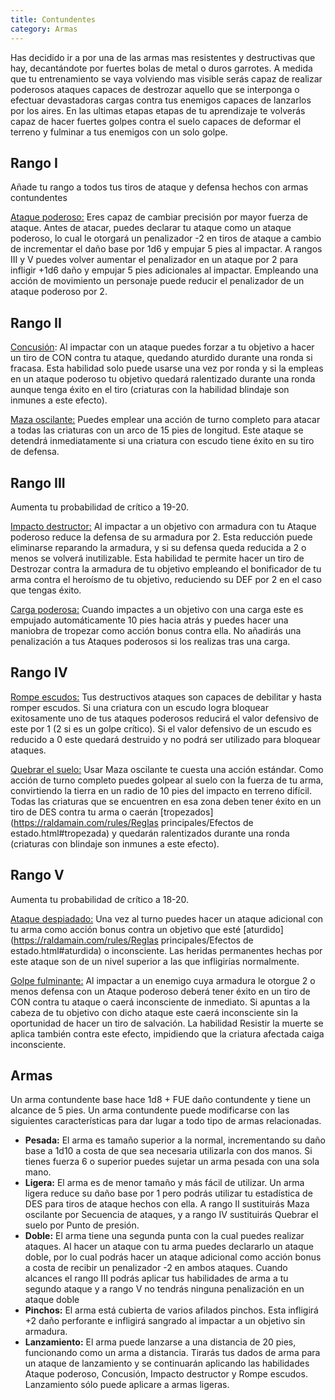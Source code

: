 ```yaml
---
title: Contundentes
category: Armas
---
```


Has decidido ir a por una de las armas mas resistentes y destructivas que hay, decantándote por fuertes bolas de metal o duros garrotes. A medida que tu entrenamiento se vaya volviendo mas visible serás capaz de realizar poderosos ataques capaces de destrozar aquello que se interponga o efectuar devastadoras cargas contra tus enemigos capaces de lanzarlos por los aires. En las ultimas etapas etapas de tu aprendizaje te volverás capaz de hacer fuertes golpes contra el suelo capaces de deformar el terreno y fulminar a tus enemigos con un solo golpe.

## Rango I

Añade tu rango a todos tus tiros de ataque y defensa hechos con armas contundentes

<u>Ataque poderoso:</u> Eres capaz de cambiar precisión por mayor fuerza de ataque. Antes de atacar, puedes declarar tu ataque como un ataque poderoso, lo cual le otorgará un penalizador -2 en tiros de ataque a cambio de incrementar el daño base por 1d6 y empujar 5 pies al impactar. A rangos III y V puedes volver aumentar el penalizador en un ataque por 2 para infligir +1d6 daño y empujar 5 pies adicionales al impactar. Empleando una acción de movimiento un personaje puede reducir el penalizador de un ataque poderoso por 2.

## Rango II

<u>Concusión</u>: Al impactar con un ataque puedes forzar a tu objetivo a hacer un tiro de CON contra tu ataque, quedando aturdido durante una ronda si fracasa. Esta habilidad solo puede usarse una vez por ronda y si la empleas en un ataque poderoso tu objetivo quedará ralentizado durante una ronda aunque tenga éxito en el tiro (criaturas con la habilidad blindaje son inmunes a este efecto).

<u>Maza oscilante:</u> Puedes emplear una acción de turno completo para atacar a todas las criaturas con un arco de 15 pies de longitud. Este ataque se detendrá inmediatamente si una criatura con escudo tiene éxito en su tiro de defensa.

## Rango III

Aumenta tu probabilidad de crítico a 19-20.

<u>Impacto destructor:</u> Al impactar a un objetivo con armadura con tu Ataque poderoso reduce la defensa de su armadura por 2. Esta reducción puede eliminarse reparando la armadura, y si su defensa queda reducida a 2 o menos se volverá inutilizable. Esta habilidad te permite hacer un tiro de Destrozar contra la armadura de tu objetivo empleando el bonificador de tu arma contra el heroísmo de tu objetivo, reduciendo su DEF por 2 en el caso que tengas éxito.

<u>Carga poderosa:</u> Cuando impactes a un objetivo con una carga este es empujado automáticamente 10 pies hacia atrás y puedes hacer una maniobra de tropezar como acción bonus contra ella. No añadirás una penalización a tus Ataques poderosos si los realizas tras una carga.

## Rango IV 

<u>Rompe escudos:</u> Tus destructivos ataques son capaces de debilitar y hasta romper escudos. Si una criatura con un escudo logra bloquear exitosamente uno de tus ataques poderosos reducirá el valor defensivo de este por 1 (2 si es un golpe crítico). Si el valor defensivo de un escudo es reducido a 0 este quedará destruido y no podrá ser utilizado para bloquear ataques.

<u>Quebrar el suelo:</u> Usar Maza oscilante te cuesta una acción estándar. Como acción de turno completo puedes golpear al suelo con la fuerza de tu arma, convirtiendo la tierra en un radio de 10 pies del impacto en terreno difícil. Todas las criaturas que se encuentren en esa zona deben tener éxito en un tiro de DES contra tu arma o caerán [tropezados](https://raldamain.com/rules/Reglas principales/Efectos de estado.html#tropezada) y quedarán ralentizados durante una ronda (criaturas con blindaje son inmunes a este efecto).

## Rango V 

Aumenta tu probabilidad de crítico a 18-20.

<u>Ataque despiadado:</u> Una vez al turno puedes hacer un ataque adicional con tu arma como acción bonus contra un objetivo que esté [aturdido](https://raldamain.com/rules/Reglas principales/Efectos de estado.html#aturdida) o inconsciente. Las heridas permanentes hechas por este ataque son de un nivel superior a las que infligirías normalmente.

<u>Golpe fulminante:</u> Al impactar a un enemigo cuya armadura le otorgue 2 o menos defensa con un Ataque poderoso deberá tener éxito en un tiro de CON contra tu ataque o caerá inconsciente de inmediato. Si apuntas a la cabeza de tu objetivo con dicho ataque este caerá inconsciente sin la oportunidad de hacer un tiro de salvación. La habilidad Resistir la muerte se aplica también contra este efecto, impidiendo que la criatura afectada caiga inconsciente.

## Armas

Un arma contundente base hace 1d8 + FUE daño contundente y tiene un alcance de 5 pies. Un arma contundente puede modificarse con las siguientes características para dar lugar a todo tipo de armas relacionadas.

- **Pesada:** El arma es tamaño superior a la normal, incrementando su daño base a 1d10 a costa de que sea necesaria utilizarla con dos manos. Si tienes fuerza 6 o superior puedes sujetar un arma pesada con una sola mano.
- **Ligera:** El arma es de menor tamaño y más fácil de utilizar. Un arma ligera reduce su daño base por 1 pero podrás utilizar tu estadística de DES para tiros de ataque hechos con ella. A rango II sustituirás Maza oscilante por Secuencia de ataques, y a rango IV sustituirás Quebrar el suelo por Punto de presión.
- **Doble:** El arma tiene una segunda punta con la cual puedes realizar ataques. Al hacer un ataque con tu arma puedes declararlo un ataque doble, por lo cual podrás hacer un ataque adicional como acción bonus a costa de recibir un penalizador -2 en ambos ataques. Cuando alcances el rango III podrás aplicar tus habilidades de arma a tu segundo ataque y a rango V no tendrás ninguna penalización en un ataque doble
- **Pinchos:** El arma está cubierta de varios afilados pinchos. Esta infligirá +2 daño perforante e infligirá sangrado al impactar a un objetivo sin armadura.
- **Lanzamiento:** El arma puede lanzarse a una distancia de 20 pies, funcionando como un arma a distancia. Tirarás tus dados de arma para un ataque de lanzamiento y se continuarán aplicando las habilidades Ataque poderoso, Concusión, Impacto destructor y Rompe escudos. Lanzamiento sólo puede aplicare a armas ligeras.